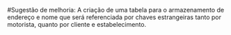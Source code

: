 #Sugestão de melhoria:
A criação de uma tabela para o armazenamento de endereço e nome que
será referenciada por chaves estrangeiras tanto por motorista, quanto por cliente e estabelecimento.
